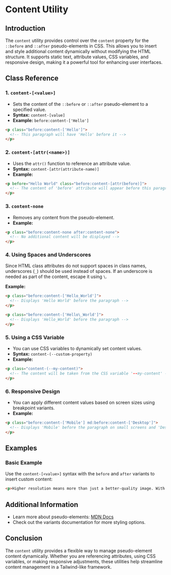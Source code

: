 # Content Utility

## Introduction
The `content` utility provides control over the `content` property for the `::before` and `::after` pseudo-elements in CSS. This allows you to insert and style additional content dynamically without modifying the HTML structure. It supports static text, attribute values, CSS variables, and responsive design, making it a powerful tool for enhancing user interfaces.

## Class Reference

### 1. `content-[<value>]`
- Sets the content of the `::before` or `::after` pseudo-element to a specified value.
- **Syntax:** `content-[value]`
- **Example:** `before:content-['Hello']`

```html
<p class="before:content-['Hello']">
  <!-- This paragraph will have 'Hello' before it -->
</p>
```

### 2. `content-[attr(<name>)]`
- Uses the `attr()` function to reference an attribute value.
- **Syntax:** `content-[attr(attribute-name)]`
- **Example:**

```html
<p before="Hello World" class="before:content-[attr(before)]">
  <!-- The content of 'before' attribute will appear before this paragraph -->
</p>
```

### 3. `content-none`
- Removes any content from the pseudo-element.
- **Example:**

```html
<p class="before:content-none after:content-none">
  <!-- No additional content will be displayed -->
</p>
```

### 4. Using Spaces and Underscores
Since HTML class attributes do not support spaces in class names, underscores (`_`) should be used instead of spaces. If an underscore is needed as part of the content, escape it using `\`.

**Example:**
```html
<p class="before:content-['Hello_World']">
  <!-- Displays 'Hello World' before the paragraph -->
</p>

<p class="before:content-['Hello\_World']">
  <!-- Displays 'Hello_World' before the paragraph -->
</p>
```

### 5. Using a CSS Variable
- You can use CSS variables to dynamically set content values.
- **Syntax:** `content-(--custom-property)`
- **Example:**

```html
<p class="content-(--my-content)">
  <!-- The content will be taken from the CSS variable '--my-content' -->
</p>
```

### 6. Responsive Design
- You can apply different content values based on screen sizes using breakpoint variants.
- **Example:**

```html
<p class="before:content-['Mobile'] md:before:content-['Desktop']">
  <!-- Displays 'Mobile' before the paragraph on small screens and 'Desktop' on medium and larger screens -->
</p>
```

## Examples

### Basic Example
Use the `content-[<value>]` syntax with the `before` and `after` variants to insert custom content:

```html
<p>Higher resolution means more than just a better-quality image. With a Retina 6K display, <a class="text-blue-600 after:content-['_↗']" href="#"> Pro Display XDR</a> gives you nearly 40 percent more screen real estate than a 5K display.</p>
```

## Additional Information
- Learn more about pseudo-elements: [MDN Docs](https://developer.mozilla.org/en-US/docs/Web/CSS/::before)
- Check out the variants documentation for more styling options.

## Conclusion
The `content` utility provides a flexible way to manage pseudo-element content dynamically. Whether you are referencing attributes, using CSS variables, or making responsive adjustments, these utilities help streamline content management in a Tailwind-like framework.

